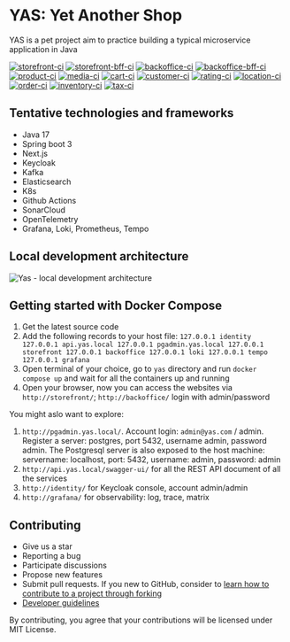 # YAS: Yet Another Shop

YAS is a pet project aim to practice building a typical microservice application in Java

[![storefront-ci](https://github.com/nashtech-garage/yas/actions/workflows/storefront-ci.yaml/badge.svg)](https://github.com/nashtech-garage/yas/actions/workflows/storefront-ci.yaml)
[![storefront-bff-ci](https://github.com/nashtech-garage/yas/actions/workflows/storefront-bff-ci.yaml/badge.svg)](https://github.com/nashtech-garage/yas/actions/workflows/storefront-bff-ci.yaml)
[![backoffice-ci](https://github.com/nashtech-garage/yas/actions/workflows/backoffice-ci.yaml/badge.svg)](https://github.com/nashtech-garage/yas/actions/workflows/backoffice-ci.yaml)
[![backoffice-bff-ci](https://github.com/nashtech-garage/yas/actions/workflows/backoffice-bff-ci.yaml/badge.svg)](https://github.com/nashtech-garage/yas/actions/workflows/backoffice-bff-ci.yaml)
[![product-ci](https://github.com/nashtech-garage/yas/actions/workflows/product-ci.yaml/badge.svg)](https://github.com/nashtech-garage/yas/actions/workflows/product-ci.yaml)
[![media-ci](https://github.com/nashtech-garage/yas/actions/workflows/media-ci.yaml/badge.svg)](https://github.com/nashtech-garage/yas/actions/workflows/media-ci.yaml)
[![cart-ci](https://github.com/nashtech-garage/yas/actions/workflows/cart-ci.yaml/badge.svg)](https://github.com/nashtech-garage/yas/actions/workflows/cart-ci.yaml)
[![customer-ci](https://github.com/nashtech-garage/yas/actions/workflows/customer-ci.yaml/badge.svg)](https://github.com/nashtech-garage/yas/actions/workflows/customer-ci.yaml)
[![rating-ci](https://github.com/nashtech-garage/yas/actions/workflows/rating-ci.yaml/badge.svg)](https://github.com/nashtech-garage/yas/actions/workflows/rating-ci.yaml)
[![location-ci](https://github.com/nashtech-garage/yas/actions/workflows/location-ci.yaml/badge.svg)](https://github.com/nashtech-garage/yas/actions/workflows/location-ci.yaml)
[![order-ci](https://github.com/nashtech-garage/yas/actions/workflows/order-ci.yaml/badge.svg)](https://github.com/nashtech-garage/yas/actions/workflows/order-ci.yaml)
[![inventory-ci](https://github.com/nashtech-garage/yas/actions/workflows/inventory-ci.yaml/badge.svg)](https://github.com/nashtech-garage/yas/actions/workflows/inventory-ci.yaml)
[![tax-ci](https://github.com/nashtech-garage/yas/actions/workflows/tax-ci.yaml/badge.svg)](https://github.com/nashtech-garage/yas/actions/workflows/tax-ci.yaml)

## Tentative technologies and frameworks

- Java 17
- Spring boot 3
- Next.js
- Keycloak
- Kafka
- Elasticsearch
- K8s
- Github Actions
- SonarCloud
- OpenTelemetry
- Grafana, Loki, Prometheus, Tempo

## Local development architecture

![Yas - local development architecture](https://raw.githubusercontent.com/nashtech-garage/yas/main/yas-architecture-local.png)

## Getting started with Docker Compose

1. Get the latest source code
1. Add the following records to your host file: 
`
127.0.0.1 identity
127.0.0.1 api.yas.local
127.0.0.1 pgadmin.yas.local
127.0.0.1 storefront
127.0.0.1 backoffice
127.0.0.1 loki
127.0.0.1 tempo
127.0.0.1 grafana
`
1. Open terminal of your choice, go to `yas` directory and run `docker compose up` and wait for all the containers up and running
1. Open your browser, now you can access the websites via `http://storefront/`; `http://backoffice/` login with admin/password

You might aslo want to explore:
1. `http://pgadmin.yas.local/`. Account login: `admin@yas.com` / admin. Register a server: postgres, port 5432, username admin, password admin. The Postgresql server is also exposed to the host machine: servername: localhost, port: 5432, username: admin, password: admin
1. `http://api.yas.local/swagger-ui/` for all the REST API document of all the services
1. `http://identity/` for Keycloak console, account admin/admin
1. `http://grafana/` for observability: log, trace, matrix

## Contributing
- Give us a star
- Reporting a bug
- Participate discussions
- Propose new features
- Submit pull requests. If you new to GitHub, consider to [learn how to contribute to a project through forking](https://docs.github.com/en/get-started/quickstart/contributing-to-projects)
- [Developer guidelines](https://github.com/nashtech-garage/yas/wiki/Developer-guidelines)

By contributing, you agree that your contributions will be licensed under MIT License. 
